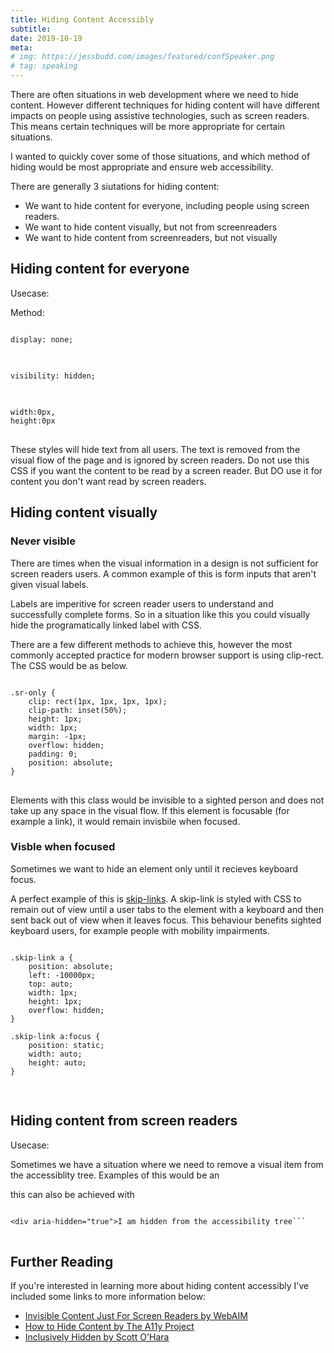 ```yaml
---
title: Hiding Content Accessibly
subtitle: 
date: 2019-10-19
meta: 
# img: https://jessbudd.com/images/featured/confSpeaker.png
# tag: speaking
---
```


There are often situations in web development where we need to hide content. However different techniques for hiding content will have different impacts on people using assistive technologies, such as screen readers. This means certain techniques will be more appropriate for certain situations.

I wanted to quickly cover some of those situations, and which method of hiding would be most appropriate and ensure web accessibility. 

<!-- If you're new to accessibility, I recommend checking out <a href="#">Microsoft's What Is Inclusive Design</a>. -->

There are generally 3 siutations for hiding content:

- We want to hide content for everyone, including people using screen readers.
- We want to hide content visually, but not from screenreaders
- We want to hide content from screenreaders, but not visually

## Hiding content for everyone

Usecase:

Method:
<pre>
<code class="language-css">
display: none;
</code>
</pre>

<pre>
<code class="language-css">
visibility: hidden;
</code>
</pre>

<pre>
<code class="language-css">
width:0px, 
height:0px
</code>
</pre>

These styles will hide text from all users. The text is removed from the visual flow of the page and is ignored by screen readers. Do not use this CSS if you want the content to be read by a screen reader. But DO use it for content you don't want read by screen readers.

## Hiding content visually

### Never visible

There are times when the visual information in a design is not sufficient for screen readers users. A common example of this is form inputs that aren't given visual labels. 

Labels are imperitive for screen reader users to understand and successfully complete forms. So in a situation like this you could visually hide the programatically linked label with CSS. 

There are a few different methods to achieve this, however the most commonly accepted practice for modern browser support is using clip-rect. The CSS would be as below.


<pre>
<code class="language-css">
.sr-only {
    clip: rect(1px, 1px, 1px, 1px);
    clip-path: inset(50%);
    height: 1px;
    width: 1px;
    margin: -1px;
    overflow: hidden;
    padding: 0;
    position: absolute;
}
</code>
</pre>

Elements with this class would be invisible to a sighted person and does not take up any space in the visual flow. If this element is focusable (for example a link), it would remain invisbile when focused. 

### Visble when focused

Sometimes we want to hide an element only until it recieves keyboard focus. 

A perfect example of this is [skip-links](https://webaim.org/techniques/skipnav/). A skip-link is styled with CSS to remain out of view until a user tabs to the element with a keyboard and then sent back out of view when it leaves focus. This behaviour benefits sighted keyboard users, for example people with mobility impairments.


<pre>
<code class="language-css">
.skip-link a {
    position: absolute;
    left: -10000px;
    top: auto;
    width: 1px;
    height: 1px;
    overflow: hidden;
}

.skip-link a:focus {
    position: static;
    width: auto;
    height: auto;
}

</code>
</pre>



## Hiding content from screen readers

Usecase:

Sometimes we have a situation where we need to remove a visual item from the accessiblity tree. Examples of this would be an


this can also be achieved with 

<pre>
<code class="language-markup">
&lt;div aria-hidden="true">I am hidden from the accessibility tree</div>```
</code>
</pre>

## Further Reading

If you're interested in learning more about hiding content accessibly I've included some links to more information below:

- [Invisible Content Just For Screen Readers by WebAIM](https://webaim.org/techniques/css/invisiblecontent/)
- [How to Hide Content by The A11y Project](https://a11yproject.com/posts/how-to-hide-content/)
- [Inclusively Hidden by Scott O'Hara](https://www.scottohara.me/blog/2017/04/14/inclusively-hidden.html)

